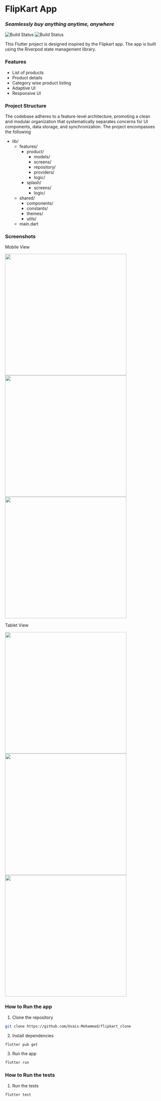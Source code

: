 # FlipKart App
### _Seamlessly buy anything anytime, anywhere_

![Build Status](https://img.shields.io/badge/Flutter-white.svg?logo=Flutter&logoColor=blue) ![Build Status](https://img.shields.io/badge/Riverpod-white.svg?logoColor=blue) 

This Flutter project is designed inspired by the Flipkart app. The app is built using the Riverpod state management library.  

### Features
- List of products
- Product details
- Category wise product listing
- Adaptive UI
- Responsive UI

### Project Structure
The codebase adheres to a feature-level architecture, promoting a clean and modular organization that systematically separates concerns for UI components, data storage, and synchronization. The project encompasses the following 

- lib/
  - features/ 
    - product/
        - models/
        - screens/
        - repository/
        - providers/
        - logic/
    - splash/
        - screens/
        - logic/
  - shared/
    - components/
    - constants/
    - themes/
    - utils/
  - main.dart



### Screenshots 
Mobile View
<p>
  <img height="400" src="https://github.com/Uvais-Mohammad/flipkart_clone/assets/63300484/9d5d1148-7a6f-4d32-9612-bf5fcfffe6d5">
  <img height="400" src="https://github.com/Uvais-Mohammad/flipkart_clone/assets/63300484/4e209135-1b5d-4132-a4b6-a936af71c7b0">
  <img height="400" src="https://github.com/Uvais-Mohammad/flipkart_clone/assets/63300484/1ea91813-25ed-4955-8727-af7a1d05c90b">
</p>

Tablet View
<p>
  <img height="400" src="https://github.com/Uvais-Mohammad/flipkart_clone/assets/63300484/ce4782ca-f785-47fa-bf80-c20405a8bca9">
  <img height="400" src="https://github.com/Uvais-Mohammad/flipkart_clone/assets/63300484/c658bb73-5306-4b45-90e5-9df6dd57af36">
   <img height="400" src="https://github.com/Uvais-Mohammad/flipkart_clone/assets/63300484/130848a5-8325-4261-bc94-cfe4db844bc0">


</p>




### How to Run the app
1. Clone the repository
```sh
git clone https://github.com/Uvais-Mohammad/flipkart_clone
```
2. Install dependencies


```sh
flutter pub get
```

3. Run the app
```sh
flutter run
```

### How to Run the tests
1. Run the tests
```sh
flutter test
```
